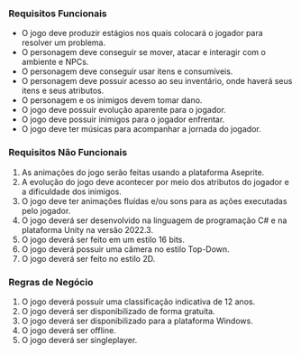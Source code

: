 ### Requisitos Funcionais

+ O jogo deve produzir estágios nos quais colocará o jogador para resolver um problema.
+  O personagem deve conseguir se mover, atacar e interagir com o ambiente e NPCs.
+  O personagem deve conseguir usar itens e consumíveis.
+  O personagem deve possuir acesso ao seu inventário, onde haverá seus itens e seus atributos.
+  O personagem e os inimigos devem tomar dano.
+  O jogo deve possuir evolução aparente para o jogador.
+  O jogo deve possuir inimigos para o jogador enfrentar.
+  O jogo deve ter músicas para acompanhar a jornada do jogador.

### Requisitos Não Funcionais

1. As animações do jogo serão feitas usando a plataforma Aseprite.
2. A evolução do jogo deve acontecer por meio dos atributos do jogador e a dificuldade dos inimigos.
3. O jogo deve ter animações fluídas e/ou sons para as ações executadas pelo jogador.
4. O jogo deverá ser desenvolvido na linguagem de programação C# e na plataforma Unity na versão 2022.3.
5. O jogo deverá ser feito em um estilo 16 bits.
6. O jogo deverá possuir uma câmera no estilo Top-Down.
7. O jogo deverá ser feito no estilo 2D.

### Regras de Negócio

1. O jogo deverá possuir uma classificação indicativa de 12 anos.
2. O jogo deverá ser disponibilizado de forma gratuita.
3. O jogo deverá ser disponibilizado para a plataforma Windows.
4. O jogo deverá ser offline.
5. O jogo deverá ser singleplayer.